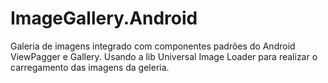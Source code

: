ImageGallery.Android
====================

Galeria de imagens integrado com componentes padrões do Android ViewPagger e Gallery.
Usando a lib Universal Image Loader para realizar o carregamento das imagens da geleria.
